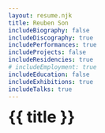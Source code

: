 ```yaml
---
layout: resume.njk
title: Reuben Son
includeBiography: false
includeDiscography: true
includePerformances: true
includeProjects: false
includeResidencies: true
# includeEmployment: true
includeEducation: false
includeExhibitions: true
includeTalks: true
---
```


# {{ title }}

<style>
  .resume-year {
    padding-right: 10px;
  }

  ul {
    padding-left: 0
  }

  li {
    list-style: none;
    padding-left: 0;
    font-size: 14px;
  }

  li a {
    text-decoration: none;
  }

  p {
    font-size: 14px;
  }
  
  h1 {
    font-size: 32px;
    margin-top: 10px;
  }
</style>
